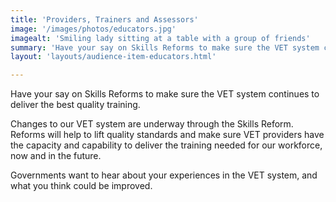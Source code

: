 ```yaml
---
title: 'Providers, Trainers and Assessors'
image: '/images/photos/educators.jpg'
imagealt: 'Smiling lady sitting at a table with a group of friends'
summary: 'Have your say on Skills Reforms to make sure the VET system continues to deliver the best quality training.'
layout: 'layouts/audience-item-educators.html'

---
```

Have your say on Skills Reforms to make sure the VET system continues to deliver the best quality training.

Changes to our VET system are underway through the Skills Reform. Reforms will help to lift quality standards and make sure VET providers have the capacity and capability to deliver the training needed for our workforce, now and in the future.

Governments want to hear about your experiences in the VET system, and what you think could be improved.

